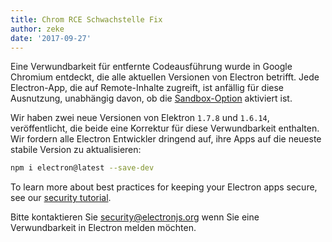 ```yaml
---
title: Chrom RCE Schwachstelle Fix
author: zeke
date: '2017-09-27'
---
```


Eine Verwundbarkeit für entfernte Codeausführung wurde in Google Chromium entdeckt, die alle aktuellen Versionen von Electron betrifft. Jede Electron-App, die auf Remote-Inhalte zugreift, ist anfällig für diese Ausnutzung, unabhängig davon, ob die [Sandbox-Option](https://electronjs.org/docs/api/sandbox-option) aktiviert ist.

Wir haben zwei neue Versionen von Elektron `1.7.8` und `1.6.14`, veröffentlicht, die beide eine Korrektur für diese Verwundbarkeit enthalten. Wir fordern alle Electron Entwickler dringend auf, ihre Apps auf die neueste stabile Version zu aktualisieren:

```sh
npm i electron@latest --save-dev
```

To learn more about best practices for keeping your Electron apps secure, see our [security tutorial](https://electronjs.org/docs/tutorial/security).

Bitte kontaktieren Sie security@electronjs.org wenn Sie eine Verwundbarkeit in Electron melden möchten.